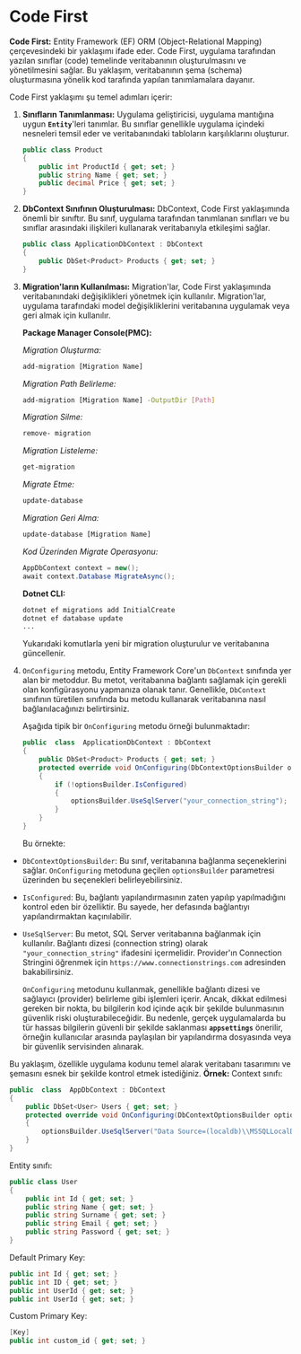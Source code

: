 ﻿
# Code First

**Code First:** Entity Framework (EF) ORM (Object-Relational Mapping) çerçevesindeki bir yaklaşımı ifade eder. Code First, uygulama tarafından yazılan sınıflar (code) temelinde veritabanının oluşturulmasını ve yönetilmesini sağlar. Bu yaklaşım, veritabanının şema (schema) oluşturmasına yönelik kod tarafında yapılan tanımlamalara dayanır.

Code First yaklaşımı şu temel adımları içerir:

1. **Sınıfların Tanımlanması:** Uygulama geliştiricisi, uygulama mantığına uygun **`Entity`**'leri tanımlar. Bu sınıflar genellikle uygulama içindeki nesneleri temsil eder ve veritabanındaki tabloların karşılıklarını oluşturur.

   ```csharp
   public class Product
   {
       public int ProductId { get; set; }
       public string Name { get; set; }
       public decimal Price { get; set; }
   }
   ```

2. **DbContext Sınıfının Oluşturulması:** DbContext, Code First yaklaşımında önemli bir sınıftır. Bu sınıf, uygulama tarafından tanımlanan sınıfları ve bu sınıflar arasındaki ilişkileri kullanarak veritabanıyla etkileşimi sağlar.

   ```csharp
   public class ApplicationDbContext : DbContext
   {
       public DbSet<Product> Products { get; set; }
   }
   ```

3. **Migration'ların Kullanılması:** Migration'lar, Code First yaklaşımında veritabanındaki değişiklikleri yönetmek için kullanılır. Migration'lar, uygulama tarafındaki model değişikliklerini veritabanına uygulamak veya geri almak için kullanılır.

	 **Package Manager Console(PMC):**
   
   *Migration Oluşturma:*
   ```bash
   add-migration [Migration Name]
   ```
   *Migration Path Belirleme:*
   ```bash
   add-migration [Migration Name] -OutputDir [Path]
   ```
   *Migration Silme:*
   ```bash
   remove- migration
   ```
   *Migration Listeleme:*
   ```bash
   get-migration
   ```
   *Migrate Etme:*
   ```bash
   update-database
   ````
   *Migration Geri Alma:*
   ```bash
   update-database [Migration Name]
   ```
   *Kod Üzerinden Migrate Operasyonu:*
   ```csharp
   AppDbContext context = new();
   await context.Database MigrateAsync();
   ```
   **Dotnet CLI:**
   ```bash
   dotnet ef migrations add InitialCreate
   dotnet ef database update
   ...
   ```

 
   Yukarıdaki komutlarla yeni bir migration oluşturulur ve veritabanına güncellenir.
4. `OnConfiguring` metodu, Entity Framework Core'un `DbContext` sınıfında yer alan bir metoddur. Bu metot, veritabanına bağlantı sağlamak için gerekli olan konfigürasyonu yapmanıza olanak tanır. Genellikle, `DbContext` sınıfının türetilen sınıfında bu metodu kullanarak veritabanına nasıl bağlanılacağınızı belirtirsiniz.

	Aşağıda tipik bir `OnConfiguring` metodu örneği bulunmaktadır:
	```csharp
	public  class  ApplicationDbContext : DbContext 
	{ 
		public DbSet<Product> Products { get; set; } 
		protected override void OnConfiguring(DbContextOptionsBuilder optionsBuilder) 
		{ 
			if (!optionsBuilder.IsConfigured) 
			{ 
				optionsBuilder.UseSqlServer("your_connection_string"); 
			} 
		} 
	}
	```

	Bu örnekte:

- `DbContextOptionsBuilder`: Bu sınıf, veritabanına bağlanma seçeneklerini sağlar. `OnConfiguring` metoduna geçilen `optionsBuilder` parametresi üzerinden bu seçenekleri belirleyebilirsiniz.

- `IsConfigured`: Bu, bağlantı yapılandırmasının zaten yapılıp yapılmadığını kontrol eden bir özelliktir. Bu sayede, her defasında bağlantıyı yapılandırmaktan kaçınılabilir.

- `UseSqlServer`: Bu metot, SQL Server veritabanına bağlanmak için kullanılır. Bağlantı dizesi (connection string) olarak `"your_connection_string"` ifadesini içermelidir. Provider'ın Connection Stringini öğrenmek için `https://www.connectionstrings.com` adresinden bakabilirsiniz.

	`OnConfiguring` metodunu kullanmak, genellikle bağlantı dizesi ve sağlayıcı (provider) belirleme gibi işlemleri içerir. Ancak, dikkat edilmesi gereken bir nokta, bu bilgilerin kod içinde açık bir şekilde bulunmasının güvenlik riski oluşturabileceğidir. Bu nedenle, gerçek uygulamalarda bu tür hassas bilgilerin güvenli bir şekilde saklanması **`appsettings`** önerilir, örneğin kullanıcılar arasında paylaşılan bir yapılandırma dosyasında veya bir güvenlik servisinden alınarak.


Bu yaklaşım, özellikle uygulama kodunu temel alarak veritabanı tasarımını ve şemasını esnek bir şekilde kontrol etmek istediğiniz.
**Örnek:**
Context sınıfı:
```csharp
public  class  AppDbContext : DbContext 
{ 
	public DbSet<User> Users { get; set; } 
	protected override void OnConfiguring(DbContextOptionsBuilder optionsBuilder) 
	{ 
		optionsBuilder.UseSqlServer("Data Source=(localdb)\\MSSQLLocalDB;Initial Catalog=SagoistSite2;Integrated Security=True;Connect Timeout=30;Encrypt=False;TrustServerCertificate=False;ApplicationIntent=ReadWrite;MultiSubnetFailover=False");
	} 
}
```
Entity sınıfı:
```csharp
public class User
{
    public int Id { get; set; }
    public string Name { get; set; }
    public string Surname { get; set; }
    public string Email { get; set; }
    public string Password { get; set; }
}
```
Default Primary Key:
```csharp
public int Id { get; set; }
public int ID { get; set; }
public int UserId { get; set; }
public int UserId { get; set; }
```
Custom Primary Key:
```csharp
[Key]
public int custom_id { get; set; }
```


